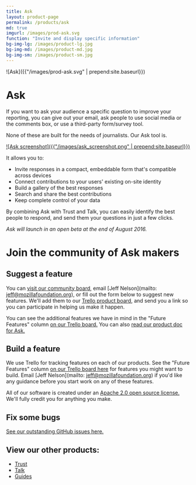 ```yaml
---
title: Ask
layout: product-page
permalink: /products/ask
md: true
imgurl: /images/prod-ask.svg
function: "Invite and display specific information"
bg-img-lg: /images/product-lg.jpg
bg-img-md: /images/product-md.jpg
bg-img-sm: /images/product-sm.jpg
---
```


![Ask]({{"/images/prod-ask.svg" | prepend:site.baseurl}})

# Ask 

If you want to ask your audience a specific question to improve your reporting, you can give out your email, ask people to use social media or the comments box, or use a third-party form/survey tool.

None of these are built for the needs of journalists. Our Ask tool is. 

[![Ask screenshot]({{"/images/ask_screenshot.png" | prepend:site.baseurl}})](/images/ask_screenshot.png "[IMAGE] A screenshot of the form builder screen of our Ask tool")

It allows you to:

* Invite responses in a compact, embeddable form that's compatible across devices
* Connect contributions to your users' existing on-site identity 
* Build a gallery of the best responses 
* Search and share the best contributions 
* Keep complete control of your data

By combining Ask with Trust and Talk, you can easily identify the best people to respond, and send them your questions in just a few clicks.

*Ask will launch in an open beta at the end of August 2016.* 
<br />


# Join the community of Ask makers

## Suggest a feature
You can [visit our community board](https://community.coralproject.net/c/the-coral-project/product-ask), email [Jeff Nelson](mailto: jeff@mozillafoundation.org), or fill out the form below to suggest new features. We'll add them to our [Trello product board](https://trello.com/b/hAtt6ujX/ask), and send you a link so you can participate in helping us make it happen. 

You can see the additional features we have in mind in the "Future Features" column [on our Trello board.](https://trello.com/b/hAtt6ujX/ask) You can also [read our product doc for Ask.](https://coralproject.net/product-ask/)
<br />

## Build a feature
We use Trello for tracking features on each of our products. See the "Future Features" column [on our Trello board here](https://trello.com/b/hAtt6ujX/ask) for features you might want to build. Email [Jeff Nelson](mailto: jeff@mozillafoundation.org) if you'd like any guidance before you start work on any of these features.

All of our software is created under an [Apache 2.0 open source license.](http://www.apache.org/licenses/LICENSE-2.0) We'll fully credit you for anything you make. 

## Fix some bugs
[See our outstanding GitHub issues here.](https://github.com/coralproject/ask/issues)
<br />



## View our other products:
* [Trust](/products/trust.html)
* [Talk](/products/talk.html)
* [Guides](/products/guides.html)
